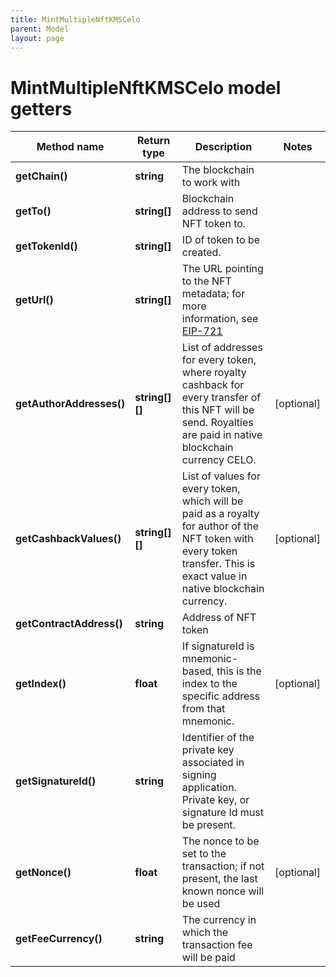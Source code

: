 ```yaml
---
title: MintMultipleNftKMSCelo
parent: Model
layout: page
---
```


# MintMultipleNftKMSCelo model getters

Method name | Return type | Description | Notes
------------ | ------------- | ------------- | -------------
**getChain()** | **string** | The blockchain to work with |
**getTo()** | **string[]** | Blockchain address to send NFT token to. |
**getTokenId()** | **string[]** | ID of token to be created. |
**getUrl()** | **string[]** | The URL pointing to the NFT metadata; for more information, see <a href="https://eips.ethereum.org/EIPS/eip-721#specification" target="_blank">EIP-721</a> |
**getAuthorAddresses()** | **string[][]** | List of addresses for every token, where royalty cashback for every transfer of this NFT will be send. Royalties are paid in native blockchain currency CELO. | [optional]
**getCashbackValues()** | **string[][]** | List of values for every token, which will be paid as a royalty for author of the NFT token with every token transfer. This is exact value in native blockchain currency. | [optional]
**getContractAddress()** | **string** | Address of NFT token |
**getIndex()** | **float** | If signatureId is mnemonic-based, this is the index to the specific address from that mnemonic. | [optional]
**getSignatureId()** | **string** | Identifier of the private key associated in signing application. Private key, or signature Id must be present. |
**getNonce()** | **float** | The nonce to be set to the transaction; if not present, the last known nonce will be used | [optional]
**getFeeCurrency()** | **string** | The currency in which the transaction fee will be paid |

